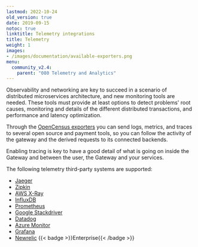 ```yaml
---
lastmod: 2022-10-24
old_version: true
date: 2019-09-15
notoc: true
linktitle: Telemetry integrations
title: Telemetry
weight: 1
images:
- /images/documentation/available-exporters.png
menu:
  community_v2.4:
    parent: "080 Telemetry and Analytics"
---
```

Observability and networking are key to succeed in a scenario of distributed microservices architecture, and new monitoring tools are needed. These tools must provide at least options to detect problems' root causes, monitoring and details of the different distributed transactions, and performance and latency optimization.

Through the [OpenCensus exporters](/docs/v2.4/telemetry/opencensus/) you can send logs, metrics, and traces to several open source and payment tools, so you can follow the activity of the gateway and the derived requests to its connected backends.

Enabling tracing is key to have a good detail of what is going on inside the Gateway and between the user, the Gateway and your services.

The following telemetry third-party systems are supported:

- [Jaeger](/docs/v2.4/telemetry/jaeger/)
- [Zipkin](/docs/v2.4/telemetry/zipkin/)
- [AWS X-Ray](/docs/v2.4/telemetry/xray/)
- [InfluxDB](/docs/v2.4/telemetry/influxdb/)
- [Prometheus](/docs/v2.4/telemetry/prometheus/)
- [Google Stackdriver](/docs/v2.4/telemetry/stackdriver/)
- [Datadog](/docs/v2.4/telemetry/datadog/)
- [Azure Monitor](/docs/v2.4/telemetry/azure/)
- [Grafana](/docs/v2.4/telemetry/grafana/)
- [Newrelic](/docs/enterprise/telemetry/newrelic/) {{< badge >}}Enterprise{{< /badge >}}
